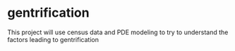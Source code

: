 # gentrification
This project will use census data and PDE modeling to try to understand the factors leading to gentrification
